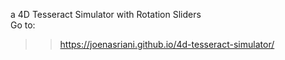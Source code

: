a 4D Tesseract Simulator with Rotation Sliders
<br>Go to:
>>https://joenasriani.github.io/4d-tesseract-simulator/
